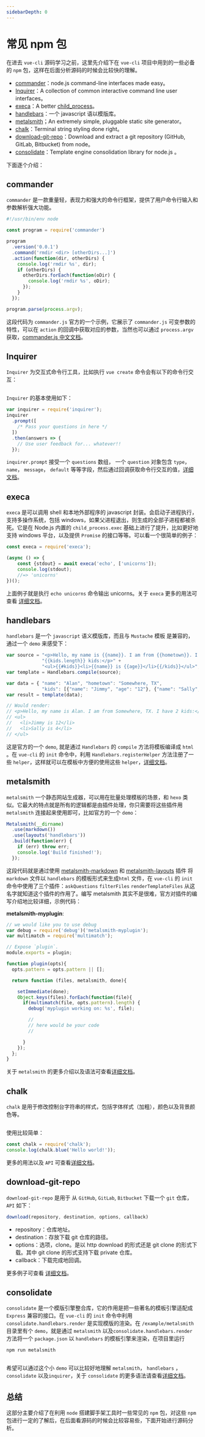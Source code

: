 ```yaml
---
sidebarDepth: 0
---
```


# 常见 npm 包

在进去 `vue-cli` 源码学习之前，这里先介绍下在 `vue-cli` 项目中用到的一些必备的 `npm` 包，这样在后面分析源码的时候会比较快的理解。
* [commander](https://github.com/tj/commander.js)：node.js command-line interfaces made easy。
* [Inquirer](https://github.com/SBoudrias/Inquirer.js)：A collection of common interactive command line user interfaces。
* [execa](https://github.com/sindresorhus/execa)：A better [child_process](https://nodejs.org/api/child_process.html)。
* [handlebars](https://github.com/wycats/handlebars.js)：一个 javascript 语以模版库。
* [metalsmith](https://github.com/segmentio/metalsmith)；An extremely simple, pluggable static site generator。
* [chalk](https://github.com/chalk/chalk)：Terminal string styling done right。
* [download-git-repo](https://github.com/flipxfx/download-git-repo)：Download and extract a git repository (GitHub, GitLab, Bitbucket) from node。
* [consolidate](https://github.com/tj/consolidate.js)：Template engine consolidation library for node.js 。

下面逐个介绍：

## commander

`commander` 是一款重量轻，表现力和强大的命令行框架，提供了用户命令行输入和参数解析强大功能。

``` javascript
#!/usr/bin/env node

const program = require('commander')

program
  .version('0.0.1')
  .command('rmdir <dir> [otherDirs...]')
  .action(function(dir, otherDirs) {
    console.log('rmdir %s', dir);
    if (otherDirs) {
      otherDirs.forEach(function(oDir) {
        console.log('rmdir %s', oDir);
      });
    }
  });

program.parse(process.argv);
```
这段代码为 `commander.js` 官方的一个示例，它展示了 `commander.js` 可变参数的特性，可以在 `action` 的回调中获取对应的参数，当然也可以通过 `process.argv` 获取，[commander.js 中文文档](https://github.com/tj/commander.js/blob/master/Readme_zh-CN.md)。

## Inquirer
`Inquirer` 为交互式命令行工具，比如执行 `vue create` 命令会有以下的命令行交互：

<img :src="$withBase('/assets/install-img01.png')">

`Inquirer` 的基本使用如下：

``` javascript
var inquirer = require('inquirer');
inquirer
  .prompt([
    /* Pass your questions in here */
  ])
  .then(answers => {
    // Use user feedback for... whatever!!
  });
```
`inquirer.prompt` 接受一个 `questions` 数组， 一个 `question` 对象包含 `type`，`name`， `message`， `default` 等等字段，然后通过回调获取命令行交互的值，[详细文档](https://github.com/SBoudrias/Inquirer.js)。


## execa

`execa` 是可以调用 shell 和本地外部程序的 javascript 封装。会启动子进程执行，支持多操作系统，包括 windows，如果父进程退出，则生成的全部子进程都被杀死。它是在 Node.js 内置的 `child_process.exec` 基础上进行了提升，比如更好地支持 windows 平台，以及提供 `Promise` 的接口等等。可以看一个很简单的例子：

``` js
const execa = require('execa');

(async () => {
	const {stdout} = await execa('echo', ['unicorns']);
	console.log(stdout);
	//=> 'unicorns'
})();
```
上面例子就是执行  `echo unicorns` 命令输出 unicorns。关于 `execa` 更多的用法可查看 [详细文档](https://github.com/sindresorhus/execa#API)。

## handlebars
`handlebars` 是一个 `javascript` 语义模版库，而且与 `Mustache` 模板 是兼容的，通过一个 `demo` 来感受下：

``` javascript
var source = "<p>Hello, my name is {{name}}. I am from {{hometown}}. I have " +
             "{{kids.length}} kids:</p>" +
             "<ul>{{#kids}}<li>{{name}} is {{age}}</li>{{/kids}}</ul>";
var template = Handlebars.compile(source);

var data = { "name": "Alan", "hometown": "Somewhere, TX",
             "kids": [{"name": "Jimmy", "age": "12"}, {"name": "Sally", "age": "4"}]};
var result = template(data);

// Would render:
// <p>Hello, my name is Alan. I am from Somewhere, TX. I have 2 kids:</p>
// <ul>
//   <li>Jimmy is 12</li>
//   <li>Sally is 4</li>
// </ul>
```
这是官方的一个 `demo`, 就是通过 `Handlebars` 的 `compile` 方法将模板编译成 `html` 。在 `vue-cli` 的 `init` 命令中，利用 `Handlebars.registerHelper` 方法注册了一些 `helper`，这样就可以在模板中方便的使用这些 `helper`，[详细文档](https://handlebarsjs.com/)。

## metalsmith

`metalsmith` 一个静态网站生成器，可以用在批量处理模板的场景，和 `hexo` 类似。它最大的特点就是所有的逻辑都是由插件处理，你只需要将这些插件用 `metalsmith` 连接起来使用即可，比如官方的一个 `demo`：

``` javascript
Metalsmith(__dirname)
  .use(markdown())
  .use(layouts('handlebars'))
  .build(function(err) {
    if (err) throw err;
    console.log('Build finished!');
  });
```
这段代码就是通过使用 [metalsmith-markdown](https://github.com/segmentio/metalsmith-markdown) 和 [metalsmith-layouts](https://github.com/metalsmith/metalsmith-layouts) 插件 将 `markdown` 文件以 `handlebars` 的模板形式来生成`html` 文件，在 `vue-cli` 的 `init` 命令中使用了三个插件：`askQuestions` `filterFiles` `renderTemplateFiles` 从这名字就知道这个插件的作用了。编写 metalsmith 其实不是很难，官方对插件的编写介绍地比较详细，示例代码：

**metalsmith-myplugin**:

``` javascript
// we would like you to use debug
var debug = require('debug')('metalsmith-myplugin');
var multimatch = require('multimatch');

// Expose `plugin`.
module.exports = plugin;

function plugin(opts){
  opts.pattern = opts.pattern || [];

  return function (files, metalsmith, done){

    setImmediate(done);
    Object.keys(files).forEach(function(file){
      if(multimatch(file, opts.pattern).length) {
        debug('myplugin working on: %s', file);

        //
        // here would be your code
        //

      }
    });
  };
}
```
关于 `metalsmith` 的更多介绍以及语法可查看[详细文档](https://metalsmith.io/)。

## chalk

`chalk` 是用于修改控制台字符串的样式，包括字体样式（加粗），颜色以及背景颜色等。

<img :src="$withBase('/assets/install-img02.png')">

使用比较简单：

``` javascript
const chalk = require('chalk');
console.log(chalk.blue('Hello world!'));
```
更多的用法以及 `API` 可查看[详细文档](https://github.com/chalk/chalk)。


## download-git-repo
`download-git-repo` 是用于 从 `GitHub`, `GitLab`, `Bitbucket` 下载一个 `git` 仓库，`API` 如下：
``` javascript
download(repository, destination, options, callback)
```

* repository：仓库地址。
* destination：存放下载 git 仓库的路径。
* options：选项，clone。是以 http download 的形式还是 git clone 的形式下载。其中 git clone 的形式支持下载 private 仓库。
* callback：下载完成地回调。

更多例子可查看 [详细文档](https://github.com/flipxfx/download-git-repo)。

## consolidate
`consolidate` 是一个模版引擎整合库，它的作用是把一些著名的模板引擎适配成 `Express` 兼容的接口。在 `vue-cli` 的 `init` 命令中利用 `consolidate.handlebars.render` 是实现模版的渲染。在 `/example/metalsmith` 目录里有个 `demo`，就是通过 `metalsmith` 以及`consolidate.handlebars.render` 方法将一个 `package.json` 以 `handlebars` 的模板引擎来渲染，在项目里运行

``` bash
npm run metalsmith
```
<img :src="$withBase('/assets/install-img03.gif')">

希望可以通过这个小 `demo` 可以比较好地理解 `metalsmith`， `handlebars` ，`consolidate` 以及`inquirer`，关于 `consolidate` 的更多语法请查看[详细文档](https://github.com/tj/consolidate.js)。


## 总结
这部分主要介绍了在利用 `node` 搭建脚手架工具时一些常见的 `npm` 包，对这些 `npm` 包进行一定的了解后，在后面看源码的时候会比较容易些，下面开始进行源码分析。